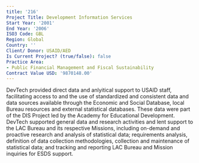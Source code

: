 ```yaml
---
title: '216'
Project Title: Development Information Services
Start Year: '2001'
End Year: '2006'
ISO3 Code: GBL
Region: Global
Country: ''
Client/ Donor: USAID/AED
Is Current Project? (true/false): false
Practice Area:
- Public Financial Management and Fiscal Sustainability
Contract Value USD: '9870148.00'
---
```


DevTech provided direct data and anlyitical support to USAID staff, facilitating access to and the use of standardized and consistent data and data sources available through the Economic and Social Database, local Bureau resources and external statistical databases.  These data were part of the DIS Project led by the Academy for Educational Development. DevTech supported general data and research activities and lent support to the LAC Bureau and its respective Missions, including on-demand and proactive research and analysis of statistical data; requirements analysis, definition of data collection methodologies, collection and maintenance of statistical data; and tracking and reporting LAC Bureau and Mission inquiries for ESDS support.